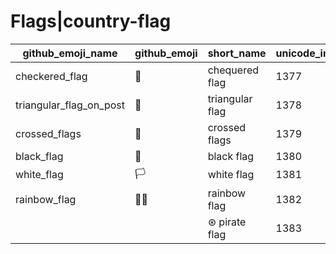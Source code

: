 # Flags|country-flag

|github_emoji_name|github_emoji|short_name|unicode_index|
|---|---|---|---|
|checkered_flag|:checkered_flag:|chequered flag|1377|
|triangular_flag_on_post|:triangular_flag_on_post:|triangular flag|1378|
|crossed_flags|:crossed_flags:|crossed flags|1379|
|black_flag|:black_flag:|black flag|1380|
|white_flag|:white_flag:|white flag|1381|
|rainbow_flag|:rainbow_flag:|rainbow flag|1382|
|||⊛ pirate flag|1383|
